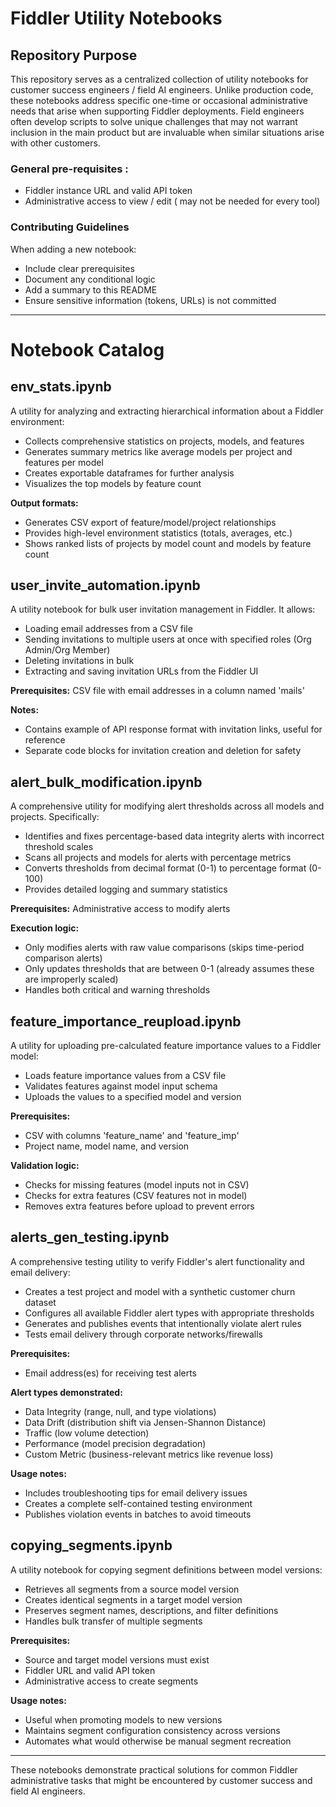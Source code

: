 # Fiddler Utility Notebooks

## Repository Purpose

This repository serves as a centralized collection of utility notebooks for customer success engineers / field AI engineers. Unlike production code, these notebooks address specific one-time or occasional administrative needs that arise when supporting Fiddler deployments.
Field engineers often develop scripts to solve unique challenges that may not warrant inclusion in the main product but are invaluable when similar situations arise with other customers.

### General pre-requisites :
- Fiddler instance URL and valid API token
- Administrative access to view / edit ( may not be needed for every tool)


### Contributing Guidelines

When adding a new notebook:
- Include clear prerequisites
- Document any conditional logic
- Add a summary to this README
- Ensure sensitive information (tokens, URLs) is not committed

---

# Notebook Catalog

## env_stats.ipynb
A utility for analyzing and extracting hierarchical information about a Fiddler environment:
- Collects comprehensive statistics on projects, models, and features
- Generates summary metrics like average models per project and features per model
- Creates exportable dataframes for further analysis
- Visualizes the top models by feature count

**Output formats:**
- Generates CSV export of feature/model/project relationships
- Provides high-level environment statistics (totals, averages, etc.)
- Shows ranked lists of projects by model count and models by feature count

## user_invite_automation.ipynb
A utility notebook for bulk user invitation management in Fiddler. It allows:
- Loading email addresses from a CSV file
- Sending invitations to multiple users at once with specified roles (Org Admin/Org Member)
- Deleting invitations in bulk
- Extracting and saving invitation URLs from the Fiddler UI

**Prerequisites:** CSV file with email addresses in a column named 'mails'

**Notes:**
- Contains example of API response format with invitation links, useful for reference
- Separate code blocks for invitation creation and deletion for safety

## alert_bulk_modification.ipynb
A comprehensive utility for modifying alert thresholds across all models and projects. Specifically:
- Identifies and fixes percentage-based data integrity alerts with incorrect threshold scales
- Scans all projects and models for alerts with percentage metrics
- Converts thresholds from decimal format (0-1) to percentage format (0-100)
- Provides detailed logging and summary statistics

**Prerequisites:** Administrative access to modify alerts

**Execution logic:**
- Only modifies alerts with raw value comparisons (skips time-period comparison alerts)
- Only updates thresholds that are between 0-1 (already assumes these are improperly scaled)
- Handles both critical and warning thresholds

## feature_importance_reupload.ipynb
A utility for uploading pre-calculated feature importance values to a Fiddler model:
- Loads feature importance values from a CSV file
- Validates features against model input schema
- Uploads the values to a specified model and version

**Prerequisites:**
- CSV with columns 'feature_name' and 'feature_imp'
- Project name, model name, and version

**Validation logic:**
- Checks for missing features (model inputs not in CSV)
- Checks for extra features (CSV features not in model)
- Removes extra features before upload to prevent errors

## alerts_gen_testing.ipynb
A comprehensive testing utility to verify Fiddler's alert functionality and email delivery:
- Creates a test project and model with a synthetic customer churn dataset
- Configures all available Fiddler alert types with appropriate thresholds
- Generates and publishes events that intentionally violate alert rules
- Tests email delivery through corporate networks/firewalls

**Prerequisites:**
- Email address(es) for receiving test alerts

**Alert types demonstrated:**
- Data Integrity (range, null, and type violations)
- Data Drift (distribution shift via Jensen-Shannon Distance)
- Traffic (low volume detection)
- Performance (model precision degradation)
- Custom Metric (business-relevant metrics like revenue loss)

**Usage notes:**
- Includes troubleshooting tips for email delivery issues
- Creates a complete self-contained testing environment
- Publishes violation events in batches to avoid timeouts

## copying_segments.ipynb
A utility notebook for copying segment definitions between model versions:
- Retrieves all segments from a source model version
- Creates identical segments in a target model version
- Preserves segment names, descriptions, and filter definitions
- Handles bulk transfer of multiple segments

**Prerequisites:**
- Source and target model versions must exist
- Fiddler URL and valid API token
- Administrative access to create segments

**Usage notes:**
- Useful when promoting models to new versions
- Maintains segment configuration consistency across versions
- Automates what would otherwise be manual segment recreation


---

These notebooks demonstrate practical solutions for common Fiddler administrative tasks that might be encountered by customer success and field AI engineers.

